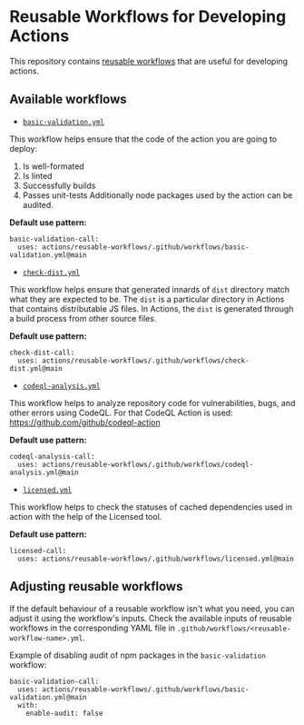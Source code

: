 # Reusable Workflows for Developing Actions

This repository contains [reusable workflows](https://docs.github.com/en/actions/using-workflows/reusing-workflows) that are useful for developing actions.

## Available workflows

- [`basic-validation.yml`](./.github/workflows/basic-validation.yml)

This workflow helps ensure that the code of the action you are going to deploy:
1. Is well-formated
2. Is linted
3. Successfully builds
4. Passes unit-tests
Additionally node packages used by the action can be audited.

**Default use pattern:**
```
basic-validation-call:
  uses: actions/reusable-workflows/.github/workflows/basic-validation.yml@main
```

- [`check-dist.yml`](./.github/workflows/check-dist.yml)

This workflow helps ensure that generated innards of `dist` directory match what they are expected to be.
The `dist` is a particular directory in Actions that contains distributable JS files.
In Actions, the `dist` is generated through a build process from other source files.

**Default use pattern:**
```
check-dist-call:
  uses: actions/reusable-workflows/.github/workflows/check-dist.yml@main
```

- [`codeql-analysis.yml`](./.github/workflows/codeql-analysis.yml)

This workflow helps to analyze repository code for vulnerabilities, bugs, and other errors using CodeQL. 
For that CodeQL Action is used: https://github.com/github/codeql-action

**Default use pattern:**
```
codeql-analysis-call:
  uses: actions/reusable-workflows/.github/workflows/codeql-analysis.yml@main
```

- [`licensed.yml`](./.github/workflows/licensed.yml)

This workflow helps to check the statuses of cached dependencies used in action with the help of the Licensed tool.

**Default use pattern:**
```
licensed-call:
  uses: actions/reusable-workflows/.github/workflows/licensed.yml@main
```
## Adjusting reusable workflows

If the default behaviour of a reusable workflow isn't what you need, you can adjust it using the workflow's inputs.
Check the available inputs of reusable workflows in the corresponding YAML file in `.github/workflows/<reusable-workflow-name>.yml`.

Example of disabling audit of npm packages in the `basic-validation` workflow:
```
basic-validation-call:
  uses: actions/reusable-workflows/.github/workflows/basic-validation.yml@main
  with:
    enable-audit: false
```
